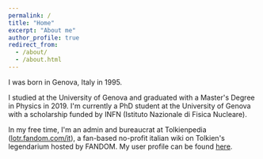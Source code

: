 ```yaml
---
permalink: /
title: "Home"
excerpt: "About me"
author_profile: true
redirect_from: 
  - /about/
  - /about.html
---
```


I was born in Genova, Italy in 1995.

I studied at the University of Genova and graduated with a Master's Degree in Physics in 2019.
I'm currently a PhD student at the University of Genova with a scholarship funded by INFN (Istituto Nazionale di Fisica Nucleare).

In my free time, I'm an admin and bureaucrat at Tolkienpedia ([lotr.fandom.com/it](https://lotr.fandom.com/it/wiki/Pagina_principale)), a fan-based no-profit italian wiki on Tolkien's legendarium hosted by FANDOM. My user profile can be found [here](https://lotr.fandom.com/it/wiki/Utente:Daeron_del_Doriath).
